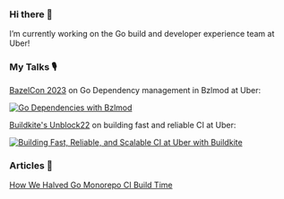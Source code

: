 ### Hi there 👋

I’m currently working on the Go build and developer experience team at Uber!

### My Talks 🎙️

[BazelCon 2023](https://conf.bazel.build/) on Go Dependency management in Bzlmod at Uber:

[![Go Dependencies with Bzlmod](https://img.youtube.com/vi/QLbkMdUOI48/0.jpg)](https://www.youtube.com/watch?v=QLbkMdUOI48)

[Buildkite's Unblock22](https://buildkite.com/unblock/talks/uber-building-fast-reliable-and-scalable-ci-at-uber-with-buildkite) on building fast and reliable CI at Uber:

[![Building Fast, Reliable, and Scalable CI at Uber with Buildkite](https://img.youtube.com/vi/hPQhgdfpdT4/0.jpg)](https://www.youtube.com/watch?v=hPQhgdfpdT4)

### Articles 📝

[How We Halved Go Monorepo CI Build Time](https://www.uber.com/blog/how-we-halved-go-monorepo-ci-build-time/)
